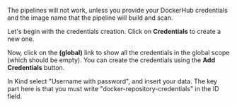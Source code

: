 The pipelines will not work, unless you provide your DockerHub credentials and the image name that the pipeline will build and scan.

Let's begin with the credentials creation. Click on **Credentials** to create a new one.

Now, click on the **(global)** link to show all the credentials in the global scope (which should be empty).  You can create the credentials using the **Add Credentials** button.

In Kind select "Username with password", and insert your data.
The key part here is that you must write "docker-repository-credentials" in the ID field.
